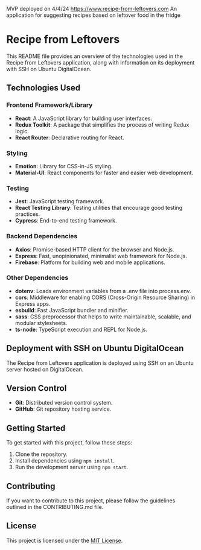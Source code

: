 MVP deployed on 4/4/24 https://www.recipe-from-leftovers.com
An application for suggesting recipes based on leftover food in the fridge

# Recipe from Leftovers

This README file provides an overview of the technologies used in the Recipe from Leftovers application, along with information on its deployment with SSH on Ubuntu DigitalOcean.

## Technologies Used

### Frontend Framework/Library

- **React**: A JavaScript library for building user interfaces.
- **Redux Toolkit**: A package that simplifies the process of writing Redux logic.
- **React Router**: Declarative routing for React.

### Styling

- **Emotion**: Library for CSS-in-JS styling.
- **Material-UI**: React components for faster and easier web development.

### Testing

- **Jest**: JavaScript testing framework.
- **React Testing Library**: Testing utilities that encourage good testing practices.
- **Cypress**: End-to-end testing framework.

### Backend Dependencies

- **Axios**: Promise-based HTTP client for the browser and Node.js.
- **Express**: Fast, unopinionated, minimalist web framework for Node.js.
- **Firebase**: Platform for building web and mobile applications.

### Other Dependencies

- **dotenv**: Loads environment variables from a .env file into process.env.
- **cors**: Middleware for enabling CORS (Cross-Origin Resource Sharing) in Express apps.
- **esbuild**: Fast JavaScript bundler and minifier.
- **sass**: CSS preprocessor that helps to write maintainable, scalable, and modular stylesheets.
- **ts-node**: TypeScript execution and REPL for Node.js.

## Deployment with SSH on Ubuntu DigitalOcean

The Recipe from Leftovers application is deployed using SSH on an Ubuntu server hosted on DigitalOcean.

## Version Control

- **Git**: Distributed version control system.
- **GitHub**: Git repository hosting service.

## Getting Started

To get started with this project, follow these steps:

1. Clone the repository.
2. Install dependencies using `npm install`.
3. Run the development server using `npm start`.

## Contributing

If you want to contribute to this project, please follow the guidelines outlined in the CONTRIBUTING.md file.

## License

This project is licensed under the [MIT License](LICENSE).
